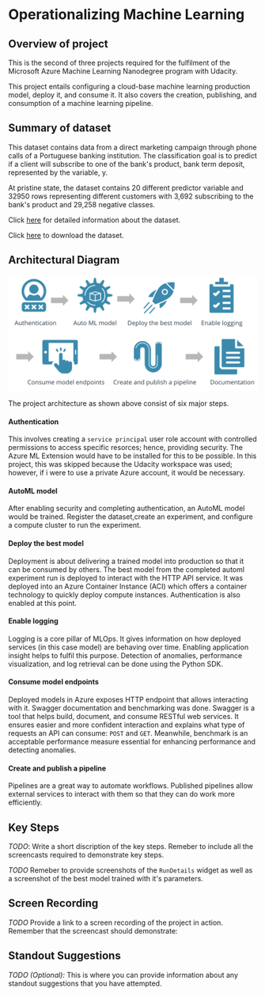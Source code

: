 
# Operationalizing Machine Learning

## Overview of project
This is the second of three projects required for the fulfilment of the Microsoft Azure Machine Learning Nanodegree program with Udacity.

This project entails configuring a cloud-base machine learning production model, deploy it, and consume it. It also covers the creation, publishing, and consumption of a machine learning pipeline.

## Summary of dataset
This dataset contains data from a direct marketing campaign through phone calls of a Portuguese banking institution. The classification goal is to predict if a client will subscribe to one of the bank's product, bank term deposit, represented by the variable, y. 
	
At pristine state, the dataset contains 20 different predictor variable and 32950 rows representing different customers with 3,692 subscribing to the bank's product and 29,258 negative classes.

Click [here](https://archive.ics.uci.edu/ml/datasets/bank+marketing) for detailed information about the dataset.

Click [here](https://automlsamplenotebookdata.blob.core.windows.net/automl-sample-notebook-data/bankmarketing_train.csv) to download the dataset.


## Architectural Diagram

![Project Architecture](Images/architecture.png)

The project architecture as shown above consist of six major steps.
#### Authentication
This involves creating a ``service principal`` user role account with controlled permissions to access specific resorces; hence, providing security. The Azure ML Extension would have to be installed for this to be possible. In this project, this was skipped because the Udacity workspace was used; however, if i were to use a private Azure account, it would be necessary.

#### AutoML model
After enabling security and completing authentication, an AutoML model would be trained. Register the dataset,create an experiment, and configure a compute cluster to run the experiment.

#### Deploy the best model
Deployment is about delivering a trained model into production so that it can be consumed by others. The best model from the completed automl experiment run is deployed to interact with the HTTP API service. It was deployed into an Azure Container Instance (ACI) which offers a container technology to quickly deploy compute instances. Authentication is also enabled at this point. 

#### Enable logging
Logging is a core pillar of MLOps. It gives information on how deployed services (in this case model) are behaving over time. Enabling application insight helps to fulfil this purpose. Detection of anomalies, performance visualization, and log retrieval can be done using the Python SDK.

#### Consume model endpoints
Deployed models in Azure exposes HTTP endpoint that allows interacting with it. Swagger documentation and benchmarking was done. Swagger is a tool that helps build, document, and consume RESTful web services. It ensures easier and more confident interaction and explains what type of requests an API can consume: ``POST`` and ``GET``. Meanwhile, benchmark is an acceptable performance measure essential for enhancing performance and detecting anomalies.

#### Create and publish a pipeline
Pipelines are a great way to automate workflows. Published pipelines allow external services to interact with them so that they can do work more efficiently.

## Key Steps
*TODO*: Write a short discription of the key steps. Remeber to include all the screencasts required to demonstrate key steps. 

*TODO* Remeber to provide screenshots of the `RunDetails` widget as well as a screenshot of the best model trained with it's parameters.

## Screen Recording
*TODO* Provide a link to a screen recording of the project in action. Remember that the screencast should demonstrate:

## Standout Suggestions
*TODO (Optional):* This is where you can provide information about any standout suggestions that you have attempted.
